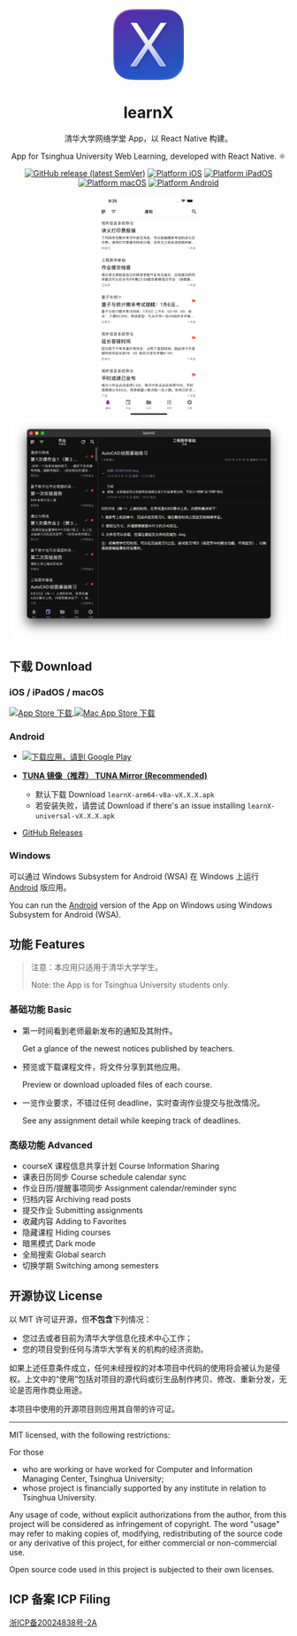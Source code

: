 <div align="center">

<img src="./docs/assets/logo.webp" alt="logo" width="128" height="128" />

<h1>learnX</h1>

清华大学网络学堂 App，以 React Native 构建。

App for Tsinghua University Web Learning, developed with React Native. ⚛️

<a href="https://github.com/robertying/learnX/releases" target="_blank" rel="noopener noreferrer"><img src="https://img.shields.io/github/v/release/robertying/learnX?color=brightgreen" alt="GitHub release (latest SemVer)" height="20" width="auto"></a>
<a href="https://apps.apple.com/cn/app/learnx/id1459073115#?platform=iphone" target="_blank" rel="noopener noreferrer"><img src="https://img.shields.io/badge/platform-ios-blue" alt="Platform iOS" height="20" width="auto"></a>
<a href="https://apps.apple.com/cn/app/learnx/id1459073115#?platform=ipad" target="_blank" rel="noopener noreferrer"><img src="https://img.shields.io/badge/platform-ipados-blue" alt="Platform iPadOS" height="20" width="auto"></a>
<a href="https://apps.apple.com/cn/app/learnx/id1459073115#?platform=mac" target="_blank" rel="noopener noreferrer"><img src="https://img.shields.io/badge/platform-macos-blue" alt="Platform macOS" height="20" width="auto"></a>
<a href="https://play.google.com/store/apps/details?id=io.robertying.learnx" target="_blank" rel="noopener noreferrer"><img src="https://img.shields.io/badge/platform-android-red" alt="Platform Android" height="20" width="auto"></a>

<div align="center">
    <img src="./docs/screenshots/iphone.webp" alt="iphone screenshot" height="400" width="185" />
    <img src="./docs/screenshots/mac.webp" alt="mac screenshot" height="400" width="499" />
</div>

</div>

## 下载 Download

### iOS / iPadOS / macOS

<a href="https://apps.apple.com/cn/app/learnx-thu-web-learning/id1459073115?platform=iphone" target="_blank" rel="noopener noreferrer">
    <img align="center" height=40 alt="App Store 下载" src="docs/assets/Download_on_the_App_Store_Badge_CNSC_RGB_blk_092917.svg" />
</a>
<a href="https://apps.apple.com/cn/app/learnx-thu-web-learning/id1459073115?platform=mac" target="_blank" rel="noopener noreferrer">
    <img align="center" height=40 alt="Mac App Store 下载" src="docs/assets/Download_on_the_Mac_App_Store_Badge_CNSC_RGB_blk_092917.svg" />
</a>

### Android

- <a href="https://play.google.com/store/apps/details?id=io.robertying.learnx" target="_blank" rel="noopener noreferrer">
      <img align="center" height=52 alt="下载应用，请到 Google Play" src="docs/assets/google-play-badge.png" />
  </a>

- **[TUNA 镜像（推荐） TUNA Mirror (Recommended)](https://mirrors.tuna.tsinghua.edu.cn/github-release/robertying/learnX/LatestRelease/)**

  - 默认下载 Download `learnX-arm64-v8a-vX.X.X.apk`
  - 若安装失败，请尝试 Download if there's an issue installing `learnX-universal-vX.X.X.apk`

- [GitHub Releases](https://github.com/robertying/learnX/releases)

### Windows

可以通过 Windows Subsystem for Android (WSA) 在 Windows 上运行 [Android](#android) 版应用。

You can run the [Android](#android) version of the App on Windows using Windows Subsystem for Android (WSA).

## 功能 Features

> 注意：本应用只适用于清华大学学生。
>
> Note: the App is for Tsinghua University students only.

### 基础功能 Basic

- 第一时间看到老师最新发布的通知及其附件。

  Get a glance of the newest notices published by teachers.

- 预览或下载课程文件，将文件分享到其他应用。

  Preview or download uploaded files of each course.

- 一览作业要求，不错过任何 deadline，实时查询作业提交与批改情况。

  See any assignment detail while keeping track of deadlines.

### 高级功能 Advanced

- courseX 课程信息共享计划 Course Information Sharing
- 课表日历同步 Course schedule calendar sync
- 作业日历/提醒事项同步 Assignment calendar/reminder sync
- 归档内容 Archiving read posts
- 提交作业 Submitting assignments
- 收藏内容 Adding to Favorites
- 隐藏课程 Hiding courses
- 暗黑模式 Dark mode
- 全局搜索 Global search
- 切换学期 Switching among semesters

## 开源协议 License

以 MIT 许可证开源，但**不包含**下列情况：

- 您过去或者目前为清华大学信息化技术中心工作；
- 您的项目受到任何与清华大学有关的机构的经济资助。

如果上述任意条件成立，任何未经授权的对本项目中代码的使用将会被认为是侵权。上文中的“使用”包括对项目的源代码或衍生品制作拷贝、修改、重新分发，无论是否用作商业用途。

本项目中使用的开源项目则应用其自带的许可证。

---

MIT licensed, with the following restrictions:

For those

- who are working or have worked for Computer and Information Managing Center, Tsinghua University;
- whose project is financially supported by any institute in relation to Tsinghua University.

Any usage of code, without explicit authorizations from the author, from this project will be considered as infringement of copyright. The word "usage" may refer to making copies of, modifying, redistributing of the source code or any derivative of this project, for either commercial or non-commercial use.

Open source code used in this project is subjected to their own licenses.

## ICP 备案 ICP Filing

[浙ICP备20024838号-2A](https://beian.miit.gov.cn/)
